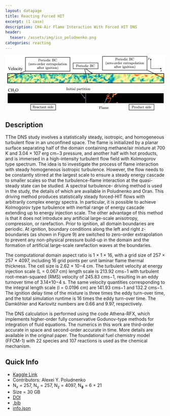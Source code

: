 ```yaml
---
layout: datapage
title: Reacting Forced HIT
excerpt: (1 case)
description: CH4-Air Flame Interaction With Forced HIT DNS
header:
  teaser: /assets/img/ico_poludnenko.png
categories: reacting
---
```


![image](./assets/img/poludnenko.png)

## Description

TThe DNS study involves a statistically steady, isotropic, and homogeneous turbulent flow in an unconfined space. The flame is initialized by a planar surface separating half of the domain containing methane/air mixture at 700 K and 3.04 × 107 erg cm−3 pressure, and another half with hot products, and is immersed in a high-intensity turbulent flow field with Kolmogorov type spectrum. The idea is to investigate the process of flame interaction with steady homogeneous isotropic turbulence. However, the flow needs to be constantly stirred at the largest scale to ensure a steady energy cascade to smaller scales so that the turbulence-flame interaction at the quasi-steady state can be studied. A spectral turbulence- driving method is used in the study, the details of which are available in Poludnenko and Oran. This driving method produces statistically steady forced-HIT flows with arbitrarily complex energy spectra. In particular, it is possible to achieve Kolmogorov type turbulence with inertial range of energy cascade extending up to energy injection scale. The other advantage of this method is that it does not introduce any artificial large-scale anisotropy, compression, or rarefaction. Prior to ignition, all domain boundaries are periodic. At ignition, boundary conditions along the left and right z-boundaries (as shown in Figure 9) are switched to zero-order extrapolation to prevent any non-physical pressure build-up in the domain and the formation of artificial large-scale rarefaction waves at the boundaries.

The computational domain aspect ratio is 1 × 1 × 16, with a grid size of 257 × 257 × 4097, including 16 grid points per unit laminar flame thermal thickness. The cell size is 2.62 × 10−4 cm. The turbulent velocity at energy injection scale (L = 0.067 cm) length scale is 213.92 cms−1 with turbulent root-mean-squared (RMS) velocity of 245.83 cms−1, resulting in an eddy turnover time of 3.14×10−4 s. The same velocity quantities corresponding to the integral length scale (l = 0.0196 cm) are 141.93 cms−1 and 132.2 cms−1. The ignition delay time of the mixture is three times the eddy turn-over time, and the total simulation runtime is 16 times the eddy turn-over time. The Damköhler and Karlovitz numbers are 0.66 and 9.97, respectively.

The DNS calculation is performed using the code Athena-RFX, which implements higher-order fully conservative Godunov-type methods for integration of fluid equations. The numerics in this work are third-order accurate in space and second-order accurate in time. More details are available in the original paper. The foundational fuel chemistry model (FFCM-1) with 22 species and 107 reactions is used as the chemical mechanism.


## Quick Info
* <a href="https://www.kaggle.com/datasets/waitongchung/forced-hit-ch4-air-ffcm">Kaggle Link</a>
* Contributors:  Alexei Y. Poludnenko
* N<sub>x</sub> = 257, N<sub>y</sub> = 257, N<sub>z</sub> = 4097, N<sub>&#632;</sub> = 6 + 21
* Size = 30 GB 
* <a href="https://doi.org/10.1016/j.combustflame.2009.11.018">DOI</a><BR>
* <a href="./assets/bib/poludnenko2010.bib">.bib</a><BR>
* <a href="./assets/json/poludnenko_info.json">info.json</a>

